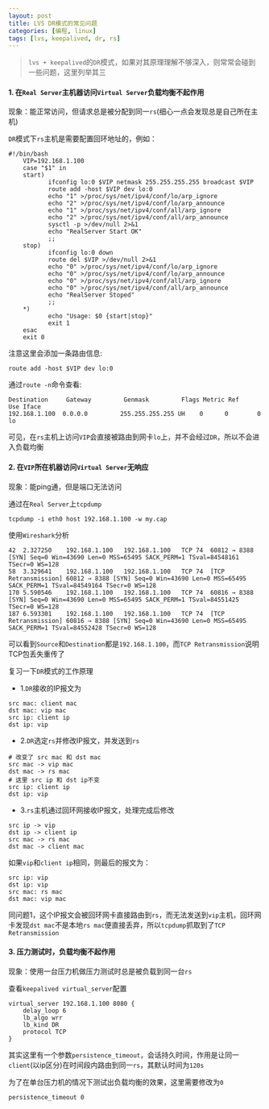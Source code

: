 ```yaml
---
layout: post
title: LVS DR模式的常见问题
categories: [编程, linux]
tags: [lvs, keepalived, dr, rs]
---
```


> `lvs + keepalived`的`DR`模式，如果对其原理理解不够深入，则常常会碰到一些问题，这里列举其三

#### 1. 在`Real Server`主机器访问`Virtual Server`负载均衡不起作用
现象：能正常访问，但请求总是被分配到同一`rs`(细心一点会发现总是自己所在主机)

`DR`模式下`rs`主机是需要配置回环地址的，例如：

```
#!/bin/bash
    VIP=192.168.1.100
    case "$1" in
    start)
           ifconfig lo:0 $VIP netmask 255.255.255.255 broadcast $VIP
           route add -host $VIP dev lo:0
           echo "1" >/proc/sys/net/ipv4/conf/lo/arp_ignore
           echo "2" >/proc/sys/net/ipv4/conf/lo/arp_announce
           echo "1" >/proc/sys/net/ipv4/conf/all/arp_ignore
           echo "2" >/proc/sys/net/ipv4/conf/all/arp_announce
           sysctl -p >/dev/null 2>&1
           echo "RealServer Start OK"
           ;;
    stop)
           ifconfig lo:0 down
           route del $VIP >/dev/null 2>&1
           echo "0" >/proc/sys/net/ipv4/conf/lo/arp_ignore
           echo "0" >/proc/sys/net/ipv4/conf/lo/arp_announce
           echo "0" >/proc/sys/net/ipv4/conf/all/arp_ignore
           echo "0" >/proc/sys/net/ipv4/conf/all/arp_announce
           echo "RealServer Stoped"
           ;;
    *)
           echo "Usage: $0 {start|stop}"
           exit 1
    esac
    exit 0
```

注意这里会添加一条路由信息:
```
route add -host $VIP dev lo:0
```

通过`route -n`命令查看:
```
Destination     Gateway         Genmask         Flags Metric Ref    Use Iface
192.168.1.100  0.0.0.0         255.255.255.255 UH    0      0        0 lo
```
可见，在`rs`主机上访问`VIP`会直接被路由到网卡`lo`上，并不会经过`DR`，所以不会进入负载均衡

#### 2. 在`VIP`所在机器访问`Virtual Server`无响应
现象：能ping通，但是端口无法访问

通过在`Real Server`上`tcpdump`
```
tcpdump -i eth0 host 192.168.1.100 -w my.cap
```
使用`Wireshark`分析
```
42	2.327250	192.168.1.100	192.168.1.100	TCP	74	60812 → 8388 [SYN] Seq=0 Win=43690 Len=0 MSS=65495 SACK_PERM=1 TSval=84548161 TSecr=0 WS=128
58	3.329641	192.168.1.100	192.168.1.100	TCP	74	[TCP Retransmission] 60812 → 8388 [SYN] Seq=0 Win=43690 Len=0 MSS=65495 SACK_PERM=1 TSval=84549164 TSecr=0 WS=128
170	5.590546	192.168.1.100	192.168.1.100	TCP	74	60816 → 8388 [SYN] Seq=0 Win=43690 Len=0 MSS=65495 SACK_PERM=1 TSval=84551425 TSecr=0 WS=128
187	6.593301	192.168.1.100	192.168.1.100	TCP	74	[TCP Retransmission] 60816 → 8388 [SYN] Seq=0 Win=43690 Len=0 MSS=65495 SACK_PERM=1 TSval=84552428 TSecr=0 WS=128
```
可以看到`Source`和`Destination`都是`192.168.1.100`，而`TCP Retransmission`说明TCP包丢失重传了

复习一下`DR`模式的工作原理

* 1.`DR`接收的IP报文为
```
src mac: client mac
dst mac: vip mac
src ip: client ip
dst ip: vip
```
* 2.`DR`选定`rs`并修改IP报文，并发送到`rs`
```
# 改变了 src mac 和 dst mac
src mac -> vip mac
dst mac -> rs mac
# 这里 src ip 和 dst ip不变
src ip: client ip
dst ip: vip
```
* 3.`rs`主机通过回环网接收IP报文，处理完成后修改
```
src ip -> vip
dst ip -> client ip
src mac -> rs mac
dst mac -> client mac
```

如果`vip`和`client ip`相同，则最后的报文为：
```
src ip: vip
dst ip: vip
src mac: rs mac
dst mac: vip mac
```
同问题1，这个IP报文会被回环网卡直接路由到`rs`，而无法发送到`vip`主机，回环网卡发现`dst mac`不是本地`rs mac`便直接丢弃，所以`tcpdump`抓取到了`TCP Retransmission`

#### 3. 压力测试时，负载均衡不起作用
现象：使用一台压力机做压力测试时总是被负载到同一台`rs`

查看`keepalived virtual_server`配置
```
virtual_server 192.168.1.100 8080 {
    delay_loop 6
    lb_algo wrr
    lb_kind DR
    protocol TCP
}
```

其实这里有一个参数`persistence_timeout`，会话持久时间，作用是让同一`client`(以ip区分)在时间段内路由到同一`rs`，其默认时间为`120s`

为了在单台压力机的情况下测试出负载均衡的效果，这里需要修改为`0`
```
persistence_timeout 0
```